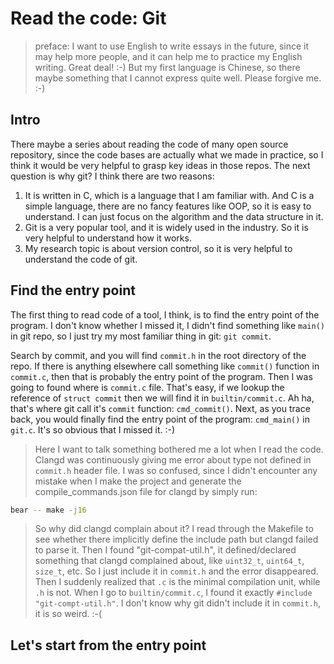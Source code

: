 # Read the code: Git

> preface: I want to use English to write essays in the future, since it may help more people, and it can help me to practice my English writing. Great deal! :-)
But my first language is Chinese, so there maybe something that I cannot express quite well. Please forgive me. :-)

## Intro

There maybe a series about reading the code of many open source repository, since the code bases are actually what we made in practice, so I think it would be very helpful to grasp key ideas in those repos. The next question is why git? I think there are two reasons:

1. It is written in C, which is a language that I am familiar with. And C is a simple language, there are no fancy features like OOP, so it is easy to understand. I can just focus on the algorithm and the data structure in it.
2. Git is a very popular tool, and it is widely used in the industry. So it is very helpful to understand how it works.
3. My research topic is about version control, so it is very helpful to understand the code of git.

## Find the entry point

The first thing to read code of a tool, I think, is to find the entry point of the program. I don't know whether I missed it, I didn't find something like `main()` in git repo, so I just try my most familiar thing in git: `git commit`. 

Search by commit, and you will find `commit.h` in the root directory of the repo. If there is anything elsewhere call something like `commit()` function in `commit.c`, then that is probably the entry point of the program. Then I was going to found where is `commit.c` file. That's easy, if we lookup the reference of `struct commit` then we will find it in `builtin/commit.c`. Ah ha, that's where git call it's `commit` function: `cmd_commit()`. Next, as you trace back, you would finally find
the entry point of the program: `cmd_main()` in `git.c`. It's so obvious that I missed it. :-)

> Here I want to talk something bothered me a lot when I read the code. Clangd was continuously giving me error about type not defined in `commit.h` header file. I was so confused, since I didn't encounter any mistake when I make the project and generate the compile_commands.json file for clangd by simply run:

```bash
bear -- make -j16
```

> So why did clangd complain about it? I read through the Makefile to see whether there implicitly define the include path but clangd failed to parse it. Then I found "git-compat-util.h", it defined/declared something that clangd complained about, like `uint32_t`, `uint64_t`, `size_t`, etc. So I just include it in `commit.h` and the error disappeared. Then I suddenly realized that `.c` is the minimal compilation unit, while `.h` is not. When I go to `builtin/commit.c`, I found it exactly
> `#include "git-compt-util.h"`. I don't know why git didn't include it in `commit.h`, it is so weird. :-(

## Let's start from the entry point



